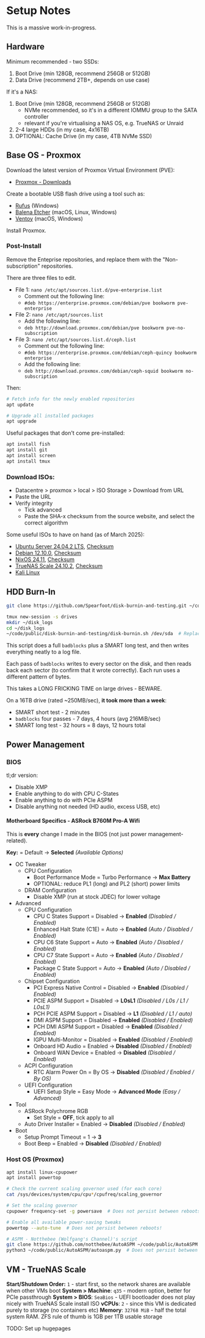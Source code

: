 # Setup Notes

This is a massive work-in-progress.

## Hardware

Minimum recommended - two SSDs:
1. Boot Drive (min 128GB, recommend 256GB or 512GB)
2. Data Drive (recommend 2TB+, depends on use case)

If it's a NAS:
1. Boot Drive (min 128GB, recommend 256GB or 512GB)
    - NVMe recommended, so it's in a different IOMMU group to the SATA controller
    - relevant if you're virtualising a NAS OS, e.g. TrueNAS or Unraid
2. 2-4 large HDDs (in my case, 4x16TB)
3. OPTIONAL: Cache Drive (in my case, 4TB NVMe SSD)

## Base OS - Proxmox

Download the latest version of Proxmox Virtual Environment (PVE):

* [Proxmox - Downloads](https://www.proxmox.com/en/downloads)

Create a bootable USB flash drive using a tool such as:

* [Rufus](https://rufus.ie/en/) (Windows)
* [Balena Etcher](https://etcher.balena.io/) (macOS, Linux, Windows)
* [Ventoy](https://www.ventoy.net/en/download.html) (macOS, Windows)

Install Proxmox.

### Post-Install

Remove the Enteprise repositories, and replace them with the "Non-subscription"
repositories.

There are three files to edit.

-   File 1: `nano /etc/apt/sources.list.d/pve-enterprise.list`
    -   Comment out the following line:
    -   `#deb https://enterprise.proxmox.com/debian/pve bookworm pve-enterprise`
-   File 2: `nano /etc/apt/sources.list`
    -   Add the following line:
    -   `deb http://download.proxmox.com/debian/pve bookworm pve-no-subscription`
-   File 3: `nano /etc/apt/sources.list.d/ceph.list`
    -   Comment out the following line:
    -   `#deb https://enterprise.proxmox.com/debian/ceph-quincy bookworm enterprise`
    -   Add the following line:
    -   `deb http://download.proxmox.com/debian/ceph-squid bookworm no-subscription`

Then:

```bash
# Fetch info for the newly enabled repositories
apt update

# Upgrade all installed packages
apt upgrade
```

Useful packages that don't come pre-installed:

```bash
apt install fish
apt install git
apt install screen
apt install tmux
```

### Download ISOs:

-   Datacentre > proxmox > local > ISO Storage > Download from URL
-   Paste the URL
-   Verify integrity
    -   Tick advanced
    -   Paste the SHA-x checksum from the source website, and select the correct algorithm

Some useful ISOs to have on hand (as of March 2025):

-   [Ubuntu Server 24.04.2 LTS](https://releases.ubuntu.com/24.04.2/ubuntu-24.04.2-live-server-amd64.iso),
    [Checksum](https://releases.ubuntu.com/24.04.2/SHA256SUMS)
-   [Debian 12.10.0](https://cdimage.debian.org/debian-cd/current/amd64/iso-dvd/),
    [Checksum](https://cdimage.debian.org/debian-cd/current/amd64/iso-dvd/SHA256SUMS)
-   [NixOS 24.11](https://channels.nixos.org/nixos-24.11/latest-nixos-gnome-x86_64-linux.iso),
    [Checksum](https://channels.nixos.org/nixos-24.11/latest-nixos-gnome-x86_64-linux.iso.sha256)
-   [TrueNAS Scale 24.10.2](https://download.sys.truenas.net/TrueNAS-SCALE-ElectricEel/24.10.2/TrueNAS-SCALE-24.10.2.iso),
    [Checksum](https://download.sys.truenas.net/TrueNAS-SCALE-ElectricEel/24.10.2/TrueNAS-SCALE-24.10.2.iso.sha256)
-   [Kali Linux](https://www.kali.org/get-kali/#kali-installer-images)

## HDD Burn-In

```bash
git clone https://github.com/Spearfoot/disk-burnin-and-testing.git ~/code/public/disk-burnin-and-testing

tmux new-session -s drives
mkdir ~/disk_logs
cd ~/disk_logs
~/code/public/disk-burnin-and-testing/disk-burnin.sh /dev/sda  # Replace with the device you want to test
```

This script does a full `badblocks` plus a SMART long test, and then writes
everything neatly to a log file.

Each pass of `badblocks` writes to every sector on the disk, and then reads back
each sector (to confirm that it wrote correctly). Each run uses a different
pattern of bytes.

This takes a LONG FRICKING TIME on large drives - BEWARE.

On a 16TB drive (rated ~250MB/sec), **it took more than a week**:

* SMART short test - 2 minutes
* `badblocks` four passes - 7 days, 4 hours (avg 216MiB/sec)
* SMART long test - 32 hours
= 8 days, 12 hours total

## Power Management

### BIOS

tl;dr version:

- Disable XMP
- Enable anything to do with CPU C-States
- Enable anything to do with PCIe ASPM
- Disable anything not needed (HD audio, excess USB, etc)

#### Motherboard Specifics - ASRock B760M Pro-A Wifi

This is **every** change I made in the BIOS (not just power management-related).

**Key:** = Default -> **Selected** _(Available Options)_

- OC Tweaker
    - CPU Configuration
        - Boot Performance Mode      = Turbo Performance -> **Max Battery**
        - OPTIONAL: reduce PL1 (long) and PL2 (short) power limits
    - DRAM Configuration
        - Disable XMP (run at stock JDEC) for lower voltage
- Advanced
    - CPU Configuration
        - CPU C States Support       = Disabled -> **Enabled** _(Disabled / Enabled)_
        - Enhanced Halt State (C1E)  = Auto     -> **Enabled** _(Auto / Disabled / Enabled)_
        - CPU C6 State Support       = Auto     -> **Enabled** _(Auto / Disabled / Enabled)_
        - CPU C7 State Support       = Auto     -> **Enabled** _(Auto / Disabled / Enabled)_
        - Package C State Support    = Auto     -> **Enabled** _(Auto / Disabled / Enabled)_
    - Chipset Configuration
        - PCI Express Native Control = Disabled -> **Enabled** _(Disabled / Enabled)_
        - PCIE ASPM Support          = Disabled -> **L0sL1**   _(Disabled / L0s / L1 / L0sL1)_
        - PCH PCIE ASPM Support      = Disabled -> **L1**      _(Disabled / L1 / auto)_
        - DMI ASPM Support           = Disabled -> **Enabled** _(Disabled / Enabled)_
        - PCH DMI ASPM Support       = Disabled -> **Enabled** _(Disabled / Enabled)_
        - IGPU Multi-Monitor         = Disabled -> **Enabled** _(Disabled / Enabled)_
        - Onboard HD Audio           = Enabled -> **Disabled** _(Disabled / Enabled)_
        - Onboard WAN Device         = Enabled -> **Disabled** _(Disabled / Enabled)_
    - ACPI Configuration
        - RTC Alarm Power On         = By OS -> **Disabled**   _(Disabled / Enabled / By OS)_
    - UEFI Configuration
        - UEFI Setup Style           = Easy Mode -> **Advanced Mode** _(Easy / Advanced)_
- Tool
    - ASRock Polychrome RGB
        - Set Style = **OFF**, tick apply to all
    - Auto Driver Installer          = Enabled -> **Disabled** _(Disabled / Enabled)_
- Boot
    - Setup Prompt Timeout           = 1 -> **3**
    - Boot Beep                      = Enabled -> **Disabled** _(Disabled / Enabled)_

### Host OS (Proxmox)

```bash
apt install linux-cpupower
apt install powertop

# Check the current scaling governor used (for each core)
cat /sys/devices/system/cpu/cpu*/cpufreq/scaling_governor

# Set the scaling governor
cpupower frequency-set -g powersave  # Does not persist between reboots!

# Enable all available power-saving tweaks
powertop --auto-tune  # Does not persist between reboots!

# ASPM - Notthebee (Wolfgang's Channel)'s script
git clone https://github.com/notthebee/AutoASPM ~/code/public/AutoASPM
python3 ~/code/public/AutoASPM/autoaspm.py  # Does not persist between reboots!
```

## VM - TrueNAS Scale

**Start/Shutdown Order:** `1` - start first, so the network shares are available when other VMs boot
**System > Machine**: `q35` - modern option, better for PCIe passthrough
**System > BIOS**: `SeaBios` - UEFI bootloader does not play nicely with TrueNAS Scale install ISO
**vCPUs**: `2` - since this VM is dedicated purely to storage (no containers etc)
**Memory**: `32768 MiB` - half the total system RAM. ZFS rule of thumb is 1GB per 1TB usable storage

TODO: Set up hugepages

